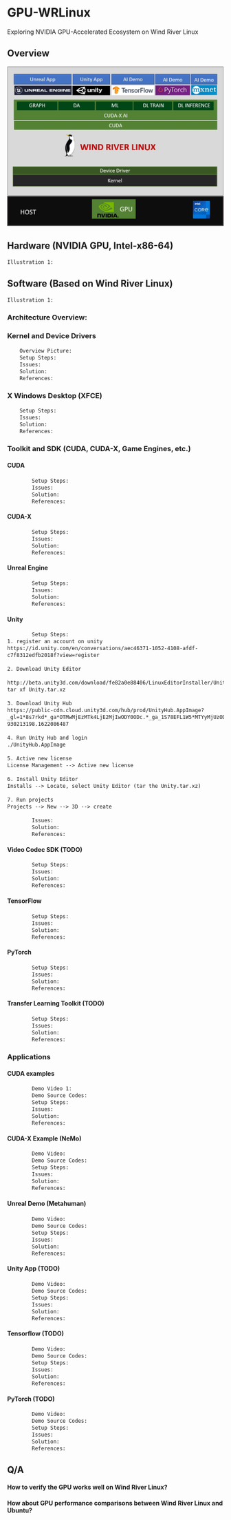 # GPU-WRLinux
Exploring NVIDIA GPU-Accelerated Ecosystem on Wind River Linux

## Overview
![](./1_Overview/Overview_1.JPG)
## Hardware (NVIDIA GPU, Intel-x86-64)
	Illustration 1:
## Software (Based on Wind River Linux)
	Illustration 1:
### Architecture Overview:
### Kernel and Device Drivers
		Overview Picture:
		Setup Steps:
		Issues:
		Solution:
		References:
### X Windows Desktop (XFCE)
		Setup Steps:
		Issues:
		Solution:
		References:
### Toolkit and SDK (CUDA, CUDA-X, Game Engines, etc.)
#### CUDA
			Setup Steps:
			Issues:
			Solution:
			References:
#### CUDA-X
			Setup Steps:
			Issues:
			Solution:
			References:
#### Unreal Engine
			Setup Steps:
			Issues:
			Solution:
			References:
#### Unity
			Setup Steps:
    1. register an account on unity
    https://id.unity.com/en/conversations/aec46371-1052-4108-afdf-c7f8312edfb2018f?view=register

    2. Download Unity Editor

    http://beta.unity3d.com/download/fe82a0e88406/LinuxEditorInstaller/Unity.tar.xz
    tar xf Unity.tar.xz

    3. Download Unity Hub
    https://public-cdn.cloud.unity3d.com/hub/prod/UnityHub.AppImage?_gl=1*8s7rkd*_ga*OTMwMjEzMTk4LjE2MjIwODY0ODc.*_ga_1S78EFL1W5*MTYyMjUzODA2MC42LjEuMTYyMjUzODM5NS4w&_ga=2.51340841.1006021791.1622517514-930213198.1622086487

    4. Run Unity Hub and login
    ./UnityHub.AppImage

    5. Active new license
    License Management --> Active new license

    6. Install Unity Editor
    Installs --> Locate, select Unity Editor (tar the Unity.tar.xz)

    7. Run projects
    Projects --> New --> 3D --> create  

			Issues:
			Solution:
			References:
#### Video Codec SDK (TODO)
			Setup Steps:
			Issues:
			Solution:
			References:
#### TensorFlow
			Setup Steps:
			Issues:
			Solution:
			References:
#### PyTorch
			Setup Steps:
			Issues:
			Solution:
			References:
#### Transfer Learning Toolkit (TODO)
			Setup Steps:
			Issues:
			Solution:
			References:
### Applications
#### CUDA examples
			Demo Video 1:
			Demo Source Codes:
			Setup Steps:
			Issues:
			Solution:
			References:
#### CUDA-X Example (NeMo)
			Demo Video:
			Demo Source Codes:
			Setup Steps:
			Issues:
			Solution:
			References:
#### Unreal Demo (Metahuman)
			Demo Video:
			Demo Source Codes:
			Setup Steps:
			Issues:
			Solution:
			References:
#### Unity App (TODO)
			Demo Video:
			Demo Source Codes:
			Setup Steps:
			Issues:
			Solution:
			References:
#### Tensorflow (TODO)
			Demo Video:
			Demo Source Codes:
			Setup Steps:
			Issues:
			Solution:
			References:
#### PyTorch (TODO)
			Demo Video:
			Demo Source Codes:
			Setup Steps:
			Issues:
			Solution:
			References:
## Q/A
#### How to verify the GPU works well on Wind River Linux?
#### How about GPU performance comparisons between Wind River Linux and Ubuntu?
